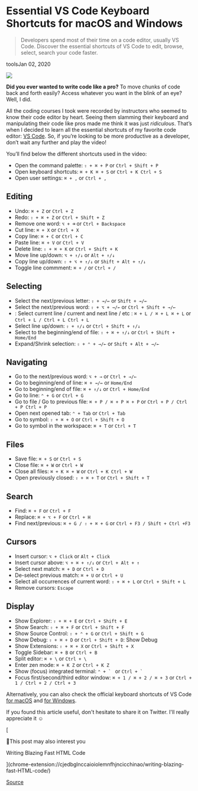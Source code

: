 # Essential VS Code Keyboard Shortcuts for macOS and Windows

> Developers spend most of their time on a code editor, usually VS Code. Discover the essential shortcuts of VS Code to edit, browse, select, search your code faster.

toolsJan 02, 2020

![](chrome-extension://cjedbglnccaioiolemnfhjncicchinao/static/ec4a3b669a078b16e133e3208af8b64f/14b42/cover.jpg)

**Did you ever wanted to write code like a pro?** To move chunks of code back and forth easily? Access whatever you want in the blink of an eye? Well, I did.

All the coding courses I took were recorded by instructors who seemed to know their code editor by heart. Seeing them slamming their keyboard and manipulating their code like pros made me think it was just _ridiculous_. That’s when I decided to learn all the essential shortcuts of my favorite code editor: [VS Code](https://code.visualstudio.com/). So, if you’re looking to be more productive as a developer, don’t wait any further and play the video!

You’ll find below the different shortcuts used in the video:

- Open the command palette: `⇧ + ⌘ + P` or `Ctrl + Shift + P`
- Open keyboard shortcuts: `⌘ + K ⌘ + S` or `Ctrl + K Ctrl + S`
- Open user settings: `⌘ + ,` or `Ctrl + ,`

## Editing

- Undo: `⌘ + Z` or `Ctrl + Z`
- Redo: `⇧ + ⌘ + Z` or `Ctrl + Shift + Z`
- Remove one word: `⌥ + ⌫` or `Ctrl + Backspace`
- Cut line: `⌘ + X` or `Ctrl + X`
- Copy line: `⌘ + C` or `Ctrl + C`
- Paste line: `⌘ + V` or `Ctrl + V`
- Delete line: `⇧ + ⌘ + K` or `Ctrl + Shift + K`
- Move line up/down: `⌥ + ↑/↓` or `Alt + ↑/↓`
- Copy line up/down: `⇧ + ⌥ + ↑/↓` or `Shift + Alt + ↑/↓`
- Toggle line commment: `⌘ + /` or `Ctrl + /`

## Selecting

- Select the next/previous letter: `⇧ + →/←` or `Shift + →/←`
- Select the next/previous word: `⇧ + ⌥ + →/←` or `Ctrl + Shift + →/←`
- : Select current line / current and next line / etc : `⌘ + L / ⌘ + L ⌘ + L` or `Ctrl + L / Ctrl + L Ctrl + L`
- Select line up/down: `⇧ + ↑/↓` or `Ctrl + Shift + ↑/↓`
- Select to the beginning/end of file: `⇧ + ⌘ + ↑/↓` or `Ctrl + Shift + Home/End`
- Expand/Shrink selection: `⇧ + ⌃ + →/←` or `Shift + Alt + →/←`

## Navigating

- Go to the next/previous word: `⌥ + →` or `Ctrl + →/←`
- Go to beginning/end of line: `⌘ + →/←` or `Home/End`
- Go to beginning/end of file: `⌘ + ↑/↓` or `Ctrl + Home/End`
- Go to line: `⌃ + G` or `Ctrl + G`
- Go to file / Go to previous file: `⌘ + P / ⌘ + P ⌘ + P` or `Ctrl + P / Ctrl + P Ctrl + P`
- Open next opened tab: `⌃ + Tab` or `Ctrl + Tab`
- Go to symbol: `⇧ + ⌘ + O` or `Ctrl + Shift + O`
- Go to symbol in the workspace: `⌘ + T` or `Ctrl + T`

## Files

- Save file: `⌘ + S` or `Ctrl + S`
- Close file: `⌘ + W` or `Ctrl + W`
- Close all files: `⌘ + K ⌘ + W` or `Ctrl + K Ctrl + W`
- Open previously closed: `⇧ + ⌘ + T` or `Ctrl + Shift + T`

## Search

- Find: `⌘ + F` or `Ctrl + F`
- Replace: `⌘ + ⌥ + F` or `Ctrl + H`
- Find next/previous: `⌘ + G / ⇧ + ⌘ + G` or `Ctrl + F3 / Shift + Ctrl +F3`

## Cursors

- Insert cursor: `⌥ + Click` or `Alt + Click`
- Insert cursor above: `⌥ + ⌘ + ↑/↓` or `Ctrl + Alt + ↑`
- Select next match: `⌘ + D` or `Ctrl + D`
- De-select previous match: `⌘ + U` or `Ctrl + U`
- Select all occurrences of current word: `⇧ + ⌘ + L` or `Ctrl + Shift + L`
- Remove cursors: `Escape`

## Display

- Show Explorer: `⇧ + ⌘ + E` or `Ctrl + Shift + E`
- Show Search: `⇧ + ⌘ + F` or `Ctrl + Shift + F`
- Show Source Control: `⇧ + ⌃ + G` or `Ctrl + Shift + G`
- Show Debug: `⇧ + ⌘ + D` or `Ctrl + Shift + D`: Show Debug
- Show Extensions: `⇧ + ⌘ + X` or `Ctrl + Shift + X`
- Toggle Sidebar: `⌘ + B` or `Ctrl + B`
- Split editor: `⌘ + \` or `Ctrl + \`
- Enter zen mode: `⌘ + K Z` or `Ctrl + K Z`
- Show (focus) integrated terminal: `` ⌃ + `  `` or `` Ctrl + `  ``
- Focus first/second/third editor window: `⌘ + 1 / ⌘ + 2 / ⌘ + 3` or `Ctrl + 1 / Ctrl + 2 / Ctrl + 3`

Alternatively, you can also check the official keyboard shortcuts of VS Code [for macOS](https://code.visualstudio.com/shortcuts/keyboard-shortcuts-macos.pdf) and [for Windows](https://code.visualstudio.com/shortcuts/keyboard-shortcuts-windows.pdf).

If you found this article useful, don't hesitate to share it on Twitter. I'll really appreciate it ☺️

[

👀This post may also interest you

Writing Blazing Fast HTML Code

](chrome-extension://cjedbglnccaioiolemnfhjncicchinao/writing-blazing-fast-HTML-code/)

[Source](https://thomlom.dev/vscode-shortcuts-boost-productivity/)
